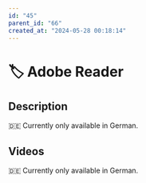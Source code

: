 ```yaml
---
id: "45"
parent_id: "66"
created_at: "2024-05-28 00:18:14"
---
```


# 🏷️ Adobe Reader

## Description

🇩🇪 Currently only available in German.

## Videos

🇩🇪 Currently only available in German.
